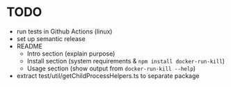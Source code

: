# TODO

- run tests in Github Actions (linux)
- set up semantic release
- README
  - Intro section (explain purpose)
  - Install section (system requirements & `npm install docker-run-kill`)
  - Usage section (show output from `docker-run-kill --help`)
- extract test/util/getChildProcessHelpers.ts to separate package
